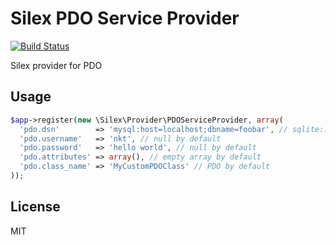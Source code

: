 Silex PDO Service Provider
==========================

[![Build Status](https://travis-ci.org/nkt/flame.svg?branch=master)](https://travis-ci.org/nkt/silex-pdo-provider)

Silex provider for PDO

Usage
-----

```php
$app->register(new \Silex\Provider\PDOServiceProvider, array(
  'pdo.dsn'        => 'mysql:host=localhost;dbname=foobar', // sqlite::memory: by default
  'pdo.username'   => 'nkt', // null by default
  'pdo.password'   => 'hello world', // null by default
  'pdo.attributes' => array(), // empty array by default
  'pdo.class_name' => 'MyCustomPDOClass' // PDO by default
));
```

License
-------
MIT
